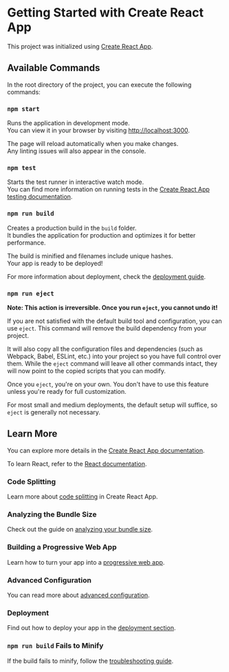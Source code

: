 # Getting Started with Create React App

This project was initialized using [Create React App](https://github.com/facebook/create-react-app).

## Available Commands

In the root directory of the project, you can execute the following commands:

### `npm start`

Runs the application in development mode.\
You can view it in your browser by visiting [http://localhost:3000](http://localhost:3000).

The page will reload automatically when you make changes.\
Any linting issues will also appear in the console.

### `npm test`

Starts the test runner in interactive watch mode.\
You can find more information on running tests in the [Create React App testing documentation](https://facebook.github.io/create-react-app/docs/running-tests).

### `npm run build`

Creates a production build in the `build` folder.\
It bundles the application for production and optimizes it for better performance.

The build is minified and filenames include unique hashes.\
Your app is ready to be deployed!

For more information about deployment, check the [deployment guide](https://facebook.github.io/create-react-app/docs/deployment).

### `npm run eject`

**Note: This action is irreversible. Once you run `eject`, you cannot undo it!**

If you are not satisfied with the default build tool and configuration, you can use `eject`. This command will remove the build dependency from your project.

It will also copy all the configuration files and dependencies (such as Webpack, Babel, ESLint, etc.) into your project so you have full control over them. While the `eject` command will leave all other commands intact, they will now point to the copied scripts that you can modify.

Once you `eject`, you're on your own. You don't have to use this feature unless you're ready for full customization.

For most small and medium deployments, the default setup will suffice, so `eject` is generally not necessary.

## Learn More

You can explore more details in the [Create React App documentation](https://facebook.github.io/create-react-app/docs/getting-started).

To learn React, refer to the [React documentation](https://reactjs.org/).

### Code Splitting

Learn more about [code splitting](https://facebook.github.io/create-react-app/docs/code-splitting) in Create React App.

### Analyzing the Bundle Size

Check out the guide on [analyzing your bundle size](https://facebook.github.io/create-react-app/docs/analyzing-the-bundle-size).

### Building a Progressive Web App

Learn how to turn your app into a [progressive web app](https://facebook.github.io/create-react-app/docs/making-a-progressive-web-app).

### Advanced Configuration

You can read more about [advanced configuration](https://facebook.github.io/create-react-app/docs/advanced-configuration).

### Deployment

Find out how to deploy your app in the [deployment section](https://facebook.github.io/create-react-app/docs/deployment).

### `npm run build` Fails to Minify

If the build fails to minify, follow the [troubleshooting guide](https://facebook.github.io/create-react-app/docs/troubleshooting#npm-run-build-fails-to-minify).
